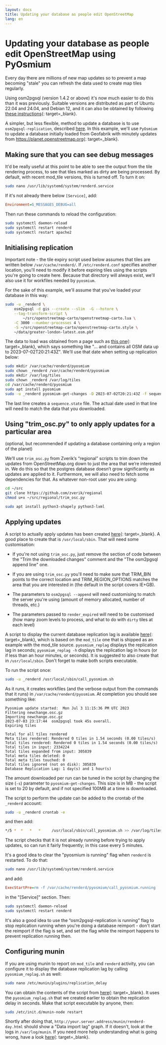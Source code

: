 ```yaml
---
layout: docs
title: Updating your database as people edit OpenStreetMap
lang: en
---
```


# Updating your database as people edit OpenStreetMap using PyOsmium

Every day there are millions of new map updates so to prevent a map becoming "stale" you can refresh the data used to create map tiles regularly.

Using osm2pgsql (version 1.4.2 or above) it's now much easier to do this than it was previously. Suitable versions are distributed as part of Ubuntu 22.04 and 24.04, and Debian 12, and it can also be obtained by following [these instructions](https://osm2pgsql.org/doc/install.html){: target=_blank}.

A simpler, but less flexible, method to update a database is to use `osm2pgsql-replication`, described [here](/serving-tiles/updating-as-people-edit-osm2pgsql-replication.md). In this example, we'll use `PyOsmium` to update a database initially loaded from Geofabrik with minutely updates from <https://planet.openstreetmap.org>{: target=_blank}.

## Making sure that you can see debug messages

It'd be really useful at this point to be able to see the output from the tile rendering process, to see that tiles marked as dirty are being processed. By default, with recent mod_tile versions, this is turned off. To turn it on:

```sh
sudo nano /usr/lib/systemd/system/renderd.service
```

If it's not already there below `[Service]`, add:

```ini
Environment=G_MESSAGES_DEBUG=all
```

Then run these commands to reload the configuration:

```sh
sudo systemctl daemon-reload
sudo systemctl restart renderd
sudo systemctl restart apache2
```

## Initialising replication

Important note - the tile expiry script used below assumes that tiles are written below `/var/cache/renderd/`. If `/etc/renderd.conf` specifies another location, you'll need to modify it before expiring tiles using the scripts you're going to create here. Because that directory will always exist, we'll also use it for workfiles needed by `pyosmium`.

For the sake of this example, we'll assume that you've loaded your database in this way:

```sh
sudo -u _renderd \
    osm2pgsql -d gis --create --slim  -G --hstore \
    --tag-transform-script \
        ~/src/openstreetmap-carto/openstreetmap-carto.lua \
    -C 3000 --number-processes 4 \
    -S ~/src/openstreetmap-carto/openstreetmap-carto.style \
    ~/data/greater-london-latest.osm.pbf
```

The data to load was obtained from a page such as [this one](http://download.geofabrik.de/europe/united-kingdom/england/greater-london.html){: target=_blank}, which says something like "... and contains all OSM data up to 2023-07-02T20:21:43Z". We'll use that date when setting up replication below:

```sh
sudo mkdir /var/cache/renderd/pyosmium
sudo chown _renderd /var/cache/renderd/pyosmium
sudo mkdir /var/log/tiles
sudo chown _renderd /var/log/tiles
cd /var/cache/renderd/pyosmium
sudo apt install pyosmium
sudo -u _renderd pyosmium-get-changes -D 2023-07-02T20:21:43Z -f sequence.state -v
```

The last line creates a `sequence.state` file. The actual date used in that line will need to match the data that you downloaded.

## Using "trim_osc.py" to only apply updates for a particular area

(optional, but recommended if updating a database containing only a region of the planet)

We’ll use `trim_osc.py` from Zverik’s “regional” scripts to trim down the updates from OpenStreetMap.org down to just the area that we’re interested in. We do this so that the postgres database doesn’t grow significantly as updates are applied to it. Furthermore, we will also need to fetch some dependencies for that. As whatever non-root user you are using:

```sh
cd ~/src
git clone https://github.com/zverik/regional
chmod u+x ~/src/regional/trim_osc.py

sudo apt install python3-shapely python3-lxml
```

## Applying updates

A script to actually apply updates has been created [here](https://raw.githubusercontent.com/SomeoneElseOSM/mod_tile/switch2osm/call_pyosmium.sh){: target=_blank}. A good place to create that is `/usr/local/sbin`. That will need some customisation:

* If you're not using `trim_osc.py`, just remove the section of code between the "Trim the downloaded changes" comment and the "The osm2pgsql append line" one.

* If you are using `trim_osc.py` you'll need to make sure that TRIM_BIN points to the correct location and TRIM_REGION_OPTIONS matches the area that you are interested in (the default in the script covers IE+GB).

* The parameters to `osm2pgsql --append` will need customising to match the server you're using (amount of memory allocated, number of threads, etc.)

* The parameters passed to `render_expired` will need to be customised (how many zoom levels to process, and what to do with `dirty` tiles at each level)

A script to display the current database replication lag is available [here](https://raw.githubusercontent.com/SomeoneElseOSM/mod_tile/switch2osm/pyosmium_replag.sh){: target=_blank}, which is based on the `mod_tile` one that is shipped as an example with the mod_tile source. `pyosmium_replag` displays the replication lag in seconds; `pyosmium_replag -h` displays the replication lag in hours (or if less than an hour minutes, or seconds). It is suggested to also create that in `/usr/local/sbin`. Don't forget to make both scripts executable.

To run the script once:

```sh
sudo -u _renderd /usr/local/sbin/call_pyosmium.sh
```

As it runs, it creates workfiles (and the verbose output from the commands that it runs) in `/var/cache/renderd/pyosmium`. At completion you should see something like:

```log
Pyosmium update started:  Mon Jul 3 11:15:36 PM UTC 2023
Filtering newchange.osc.gz
Importing newchange.osc.gz
2023-07-03 23:17:44  osm2pgsql took 45s overall.
Expiring tiles

Total for all tiles rendered
Meta tiles rendered: Rendered 0 tiles in 1.54 seconds (0.00 tiles/s)
Total tiles rendered: Rendered 0 tiles in 1.54 seconds (0.00 tiles/s)
Total tiles in input: 2334224
Total tiles expanded from input: 305839
Total meta tiles deleted: 0
Total meta tiles touched: 0
Total tiles ignored (not on disk): 305839
Database Replication Lag: 1 day(s) and 1 hour(s)
```

The amount downloaded per run can be tuned in the script by changing the size (`-s`) parameter to `pyosmium-get-changes`. This size is in MB - the script is set to 20 by default, and if not specified 100MB at a time is downloaded.

The script to perform the update can be added to the crontab of the `_renderd` account:

```sh
sudo -u _renderd crontab -e
```

and then add:

```sh
*/5 *  *   *   *     /usr/local/sbin/call_pyosmium.sh >> /var/log/tiles/run.log
```

The script checks that it is not already running before trying to apply updates, so can run it fairly frequently; in this case every 5 minutes.

It's a good idea to clear the "pyosmium is running" flag when `renderd` is restarted. To do that:

```sh
sudo nano /usr/lib/systemd/system/renderd.service
```

and add:

```ini
ExecStartPre=rm -f /var/cache/renderd/pyosmium/call_pyosmium.running
```

in the "[Service]" section. Then:

```sh
sudo systemctl daemon-reload
sudo systemctl restart renderd
```

It's also a good idea to use the “osm2pgsql-replication is running” flag to stop replication running when you're doing a database reimport - don't start the reimport if the flag is set, and set the flag while the reimport happens to prevent replication running then.

## Configuring munin

If you are using munin to report on `mod_tile` and `renderd` activity, you can configure it to display the database replication lag by calling `pyosmium_replag.sh` as well:

```sh
sudo nano /etc/munin/plugins/replication_delay
```

You can obtain the contents of the script from [here](https://raw.githubusercontent.com/SomeoneElseOSM/mod_tile/switch2osm/munin/replication_delay_pyosmium){: target=_blank}. It uses the `pyosmium_replag.sh` that we created earlier to obtain the replication delay in seconds. Make that script executable by anyone, then:

```sh
sudo /etc/init.d/munin-node restart
```

Shortly after doing that, `http://your.server.address/munin/renderd-day.html` should show a "Data import lag" graph. If it doesn't, look at the logs in `/var/log/munin`. If you need more help understanding what is going wrong, have a look [here](https://guide.munin-monitoring.org/en/latest/develop/plugins/howto-write-plugins.html){: target=_blank}.
